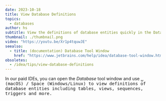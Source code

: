 ```yaml
---
date: 2023-10-18
title: View Database Definitions
topics:
  - databases
author: hs
subtitle: View the definitions of database entities quickly in the Database Tool Window
thumbnail: ./thumbnail.png
video: "https://youtu.be/Xr1p4tquwJE"
seealso:
  - title: (documentation) Database Tool Window
    href: "https://www.jetbrains.com/help/idea/database-tool-window.html"
obsoletes:
  - /idea/tips/view-database-definitions
---
```


In our paid IDEs, you can open the _Database_ tool window and use <kbd>␣<kbd/> (macOS) / <kbd>Space</kbd> (Windows/Linux) to view definitions of database entities including tables, views, sequences, triggers and more.
